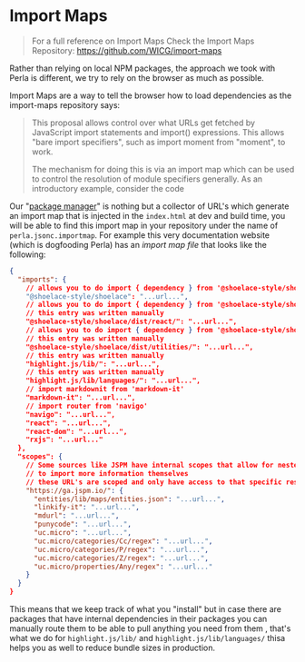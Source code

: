 [package manager]: /#/v1/docs/features/package-manager

# Import Maps

> For a full reference on Import Maps Check the Import Maps Repository: https://github.com/WICG/import-maps

Rather than relying on local NPM packages, the approach we took with Perla is different, we try to rely on the browser as much as possible.

Import Maps are a way to tell the browser how to load dependencies as the import-maps repository says:

> This proposal allows control over what URLs get fetched by JavaScript import statements and import() expressions. This allows "bare import specifiers", such as import moment from "moment", to work.
>
> The mechanism for doing this is via an import map which can be used to control the resolution of module specifiers generally. As an introductory example, consider the code

Our "[package manager]" is nothing but a collector of URL's which generate an import map that is injected in the `index.html` at dev and build time, you will be able to find this import map in your repository under the name of `perla.jsonc.importmap`. For example this very documentation website (which is dogfooding Perla) has an _import map file_ that looks like the following:

```json
{
  "imports": {
    // allows you to do import { dependency } from '@shoelace-style/shoelace';
    "@shoelace-style/shoelace": "...url...",
    // allows you to do import { dependency } from '@shoelace-style/shoelace/dist/react/dependency.js';
    // this entry was written manually
    "@shoelace-style/shoelace/dist/react/": "...url...",
    // allows you to do import { dependency } from '@shoelace-style/shoelace/dist/utilities/dependency.js';
    // this entry was written manually
    "@shoelace-style/shoelace/dist/utilities/": "...url...",
    // this entry was written manually
    "highlight.js/lib/": "...url...",
    // this entry was written manually
    "highlight.js/lib/languages/": "...url...",
    // import markdownit from 'markdown-it'
    "markdown-it": "...url...",
    // import router from 'navigo'
    "navigo": "...url...",
    "react": "...url...",
    "react-dom": "...url...",
    "rxjs": "...url..."
  },
  "scopes": {
    // Some sources like JSPM have internal scopes that allow for nested dependencies
    // to import more information themselves
    // these URL's are scoped and only have access to that specific resource
    "https://ga.jspm.io/": {
      "entities/lib/maps/entities.json": "...url...",
      "linkify-it": "...url...",
      "mdurl": "...url...",
      "punycode": "...url...",
      "uc.micro": "...url...",
      "uc.micro/categories/Cc/regex": "...url...",
      "uc.micro/categories/P/regex": "...url...",
      "uc.micro/categories/Z/regex": "...url...",
      "uc.micro/properties/Any/regex": "...url..."
    }
  }
}
```

This means that we keep track of what you "install" but in case there are packages that have internal dependencies in their packages you can manually route them to be able to pull anything you need from them , that's what we do for `highlight.js/lib/` and `highlight.js/lib/languages/` thisa helps you as well to reduce bundle sizes in production.
